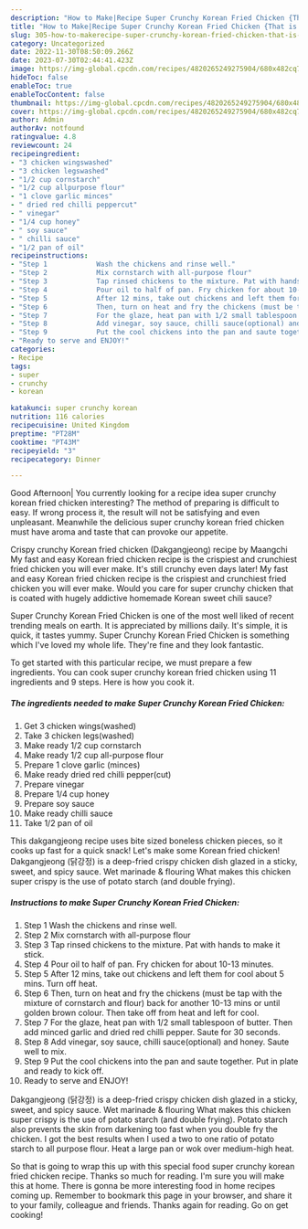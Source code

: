 ```yaml
---
description: "How to Make|Recipe Super Crunchy Korean Fried Chicken {That is Special"
title: "How to Make|Recipe Super Crunchy Korean Fried Chicken {That is Special"
slug: 305-how-to-makerecipe-super-crunchy-korean-fried-chicken-that-is-special
category: Uncategorized
date: 2022-11-30T08:50:09.266Z
date: 2023-07-30T02:44:41.423Z
image: https://img-global.cpcdn.com/recipes/4820265249275904/680x482cq70/super-crunchy-korean-fried-chicken-recipe-main-photo.jpg
hideToc: false
enableToc: true
enableTocContent: false
thumbnail: https://img-global.cpcdn.com/recipes/4820265249275904/680x482cq70/super-crunchy-korean-fried-chicken-recipe-main-photo.jpg
cover: https://img-global.cpcdn.com/recipes/4820265249275904/680x482cq70/super-crunchy-korean-fried-chicken-recipe-main-photo.jpg
author: Admin
authorAv: notfound
ratingvalue: 4.8
reviewcount: 24
recipeingredient:
- "3 chicken wingswashed"
- "3 chicken legswashed"
- "1/2 cup cornstarch"
- "1/2 cup allpurpose flour"
- "1 clove garlic minces"
- " dried red chilli peppercut"
- " vinegar"
- "1/4 cup honey"
- " soy sauce"
- " chilli sauce"
- "1/2 pan of oil"
recipeinstructions:
- "Step 1            Wash the chickens and rinse well."
- "Step 2            Mix cornstarch with all-purpose flour"
- "Step 3            Tap rinsed chickens to the mixture. Pat with hands to make it stick."
- "Step 4            Pour oil to half of pan. Fry chicken for about 10-13 minutes."
- "Step 5            After 12 mins, take out chickens and left them for cool about 5 mins. Turn off heat."
- "Step 6            Then, turn on heat and fry the chickens (must be tap with the mixture of cornstarch and flour) back for another 10-13 mins or until golden brown colour. Then take off from heat and left for cool."
- "Step 7            For the glaze, heat pan with 1/2 small tablespoon of butter. Then add minced garlic and dried red chilli pepper. Saute for 30 seconds."
- "Step 8            Add vinegar, soy sauce, chilli sauce(optional) and honey. Saute well to mix."
- "Step 9            Put the cool chickens into the pan and saute together. Put in plate and ready to kick off."
- "Ready to serve and ENJOY!"
categories:
- Recipe
tags:
- super
- crunchy
- korean

katakunci: super crunchy korean 
nutrition: 116 calories
recipecuisine: United Kingdom
preptime: "PT28M"
cooktime: "PT43M"
recipeyield: "3"
recipecategory: Dinner

---
```



Good Afternoon| You currently looking for a recipe idea super crunchy korean fried chicken interesting? The method of preparing is difficult to easy. If wrong process it, the result will not be satisfying and even unpleasant. Meanwhile the delicious super crunchy korean fried chicken must have aroma and taste that can provoke our appetite.





Crispy crunchy Korean fried chicken (Dakgangjeong) recipe by Maangchi My fast and easy Korean fried chicken recipe is the crispiest and crunchiest fried chicken you will ever make. It&#39;s still crunchy even days later! My fast and easy Korean fried chicken recipe is the crispiest and crunchiest fried chicken you will ever make. Would you care for super crunchy chicken that is coated with hugely addictive homemade Korean sweet chili sauce?

Super Crunchy Korean Fried Chicken is one of the most well liked of recent trending meals on earth. It is appreciated by millions daily. It's simple, it is quick, it tastes yummy. Super Crunchy Korean Fried Chicken is something which I've loved my whole life. They're fine and they look fantastic.


To get started with this particular recipe, we must prepare a few ingredients. You can cook super crunchy korean fried chicken using 11 ingredients and 9 steps. Here is how you cook it.

<!--inarticleads1-->

##### The ingredients needed to make Super Crunchy Korean Fried Chicken:

1. Get 3 chicken wings(washed)
1. Take 3 chicken legs(washed)
1. Make ready 1/2 cup cornstarch
1. Make ready 1/2 cup all-purpose flour
1. Prepare 1 clove garlic (minces)
1. Make ready  dried red chilli pepper(cut)
1. Prepare  vinegar
1. Prepare 1/4 cup honey
1. Prepare  soy sauce
1. Make ready  chilli sauce
1. Take 1/2 pan of oil


This dakgangjeong recipe uses bite sized boneless chicken pieces, so it cooks up fast for a quick snack! Let&#39;s make some Korean fried chicken! Dakgangjeong (닭강정) is a deep-fried crispy chicken dish glazed in a sticky, sweet, and spicy sauce. Wet marinade &amp; flouring What makes this chicken super crispy is the use of potato starch (and double frying). 

<!--inarticleads2-->

##### Instructions to make Super Crunchy Korean Fried Chicken:

1. Step 1            Wash the chickens and rinse well.
1. Step 2            Mix cornstarch with all-purpose flour
1. Step 3            Tap rinsed chickens to the mixture. Pat with hands to make it stick.
1. Step 4            Pour oil to half of pan. Fry chicken for about 10-13 minutes.
1. Step 5            After 12 mins, take out chickens and left them for cool about 5 mins. Turn off heat.
1. Step 6            Then, turn on heat and fry the chickens (must be tap with the mixture of cornstarch and flour) back for another 10-13 mins or until golden brown colour. Then take off from heat and left for cool.
1. Step 7            For the glaze, heat pan with 1/2 small tablespoon of butter. Then add minced garlic and dried red chilli pepper. Saute for 30 seconds.
1. Step 8            Add vinegar, soy sauce, chilli sauce(optional) and honey. Saute well to mix.
1. Step 9            Put the cool chickens into the pan and saute together. Put in plate and ready to kick off.
1. Ready to serve and ENJOY!

Dakgangjeong (닭강정) is a deep-fried crispy chicken dish glazed in a sticky, sweet, and spicy sauce. Wet marinade &amp; flouring What makes this chicken super crispy is the use of potato starch (and double frying). Potato starch also prevents the skin from darkening too fast when you double fry the chicken. I got the best results when I used a two to one ratio of potato starch to all purpose flour. Heat a large pan or wok over medium-high heat. 

So that is going to wrap this up with this special food super crunchy korean fried chicken recipe. Thanks so much for reading. I'm sure you will make this at home. There is gonna be more interesting food in home recipes coming up. Remember to bookmark this page in your browser, and share it to your family, colleague and friends. Thanks again for reading. Go on get cooking!
